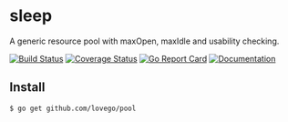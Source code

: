 # sleep
A generic resource pool with maxOpen, maxIdle and usability checking.

[![Build Status](https://github.com/lovego/pool/actions/workflows/go.yml/badge.svg)](https://github.com/lovego/pool/actions/workflows/go.yml)
[![Coverage Status](https://coveralls.io/repos/github/lovego/pool/badge.svg?branch=master)](https://coveralls.io/github/lovego/pool)
[![Go Report Card](https://goreportcard.com/badge/github.com/lovego/pool)](https://goreportcard.com/report/github.com/lovego/pool)
[![Documentation](https://pkg.go.dev/badge/github.com/lovego/pool)](https://pkg.go.dev/github.com/lovego/pool@v0.0.6)

## Install
`$ go get github.com/lovego/pool`


